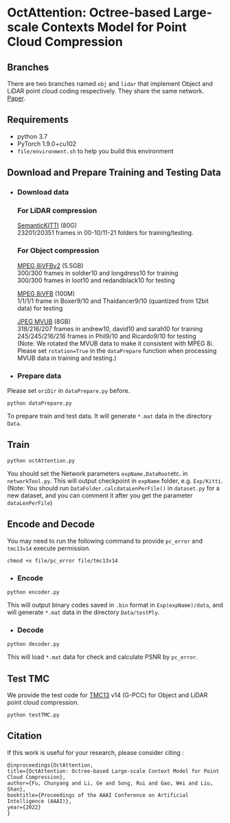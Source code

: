 <!--
 * @Author: fuchy@stu.pku.edu.cn
 * @Date: 2021-09-18 18:33:55
 * @LastEditTime: 2021-12-14 20:09:55
 * @LastEditors: FCY
 * @Description: README
 * @FilePath: /compression/README.md
-->
# OctAttention: Octree-based Large-scale Contexts Model for Point Cloud Compression

## Branches

There are two branches named `obj` and `lidar` that implement Object and LiDAR point cloud coding respectively. They share the same network. [Paper](http://arxiv.org/abs/2202.06028).

## Requirements
- python 3.7
- PyTorch 1.9.0+cu102
- `file/environment.sh` to help you build this environment

## Download and Prepare Training and Testing Data
- ### Download data
    ### For LiDAR compression
    
    [SemanticKITTI](http://www.semantic-kitti.org/dataset.html) (80G)  
    23201/20351 frames in 00-10/11-21 folders for training/testing. 

    ### For Object compression

    [MPEG 8iVFBv2](http://plenodb.jpeg.org/pc/8ilabs)  (5.5GB)  
    300/300 frames in soldier10 and longdress10 for training  
    300/300 frames in loot10 and redandblack10 for testing
    
    [MPEG 8iVFB](https://disk.pku.edu.cn/#/link/E08699D04D09244C82E50D0C44093F34%20%E6%9C%89%E6%95%88%E6%9C%9F%E9%99%90%EF%BC%9A2025-08-31%2023:59) (100M)  
    1/1/1/1 frame in Boxer9/10 and Thaidancer9/10 (quantized from 12bit data) for testing

    [JPEG MVUB](http://plenodb.jpeg.org/pc/microsoft) (8GB)  
    318/216/207 frames in andrew10, david10 and sarah10 for training  
    245/245/216/216 frames in Phil9/10 and Ricardo9/10 for testing  
    (Note: We rotated the MVUB data to make it consistent with MPEG 8i. Please set `rotation=True` in the `dataPrepare` function when processing MVUB data in training and testing.)

- ### Prepare data
Please set `oriDir` in `dataPrepare.py` before. 
```
python dataPrepare.py
```
To prepare train and test data. It will generate `*.mat` data in the directory `Data`.  
    
## Train
```
python octAttention.py 
```
You should set the Network parameters `expName,DataRoot`etc. in `networkTool.py`.
This will output checkpoint in `expName` folder, e.g. `Exp/Kitti`. (Note: You should run `DataFolder.calcdataLenPerFile()` in `dataset.py` for a new dataset, and you can comment it after you get the parameter `dataLenPerFile`)

## Encode and Decode
You may need to run the following command to provide `pc_error` and `tmc13v14` execute permission.
```
chmod +x file/pc_error file/tmc13v14 
``` 
- ### Encode
```
python encoder.py  
```
This will output binary codes saved in `.bin` format in `Exp(expName)/data`, and will generate `*.mat` data in the directory `Data/testPly`.

- ### Decode
```
python decoder.py 
```
This will load `*.mat` data for check and calculate PSNR by `pc_error`.

## Test TMC
We provide the test code for [TMC13](https://github.com/MPEGGroup/mpeg-pcc-tmc13) v14 (G-PCC) for Object and LiDAR point cloud compression.
```
python testTMC.py
```

## Citation
If this work is useful for your research, please consider citing :

    @inproceedings{OctAttention,
    title={OctAttention: Octree-based Large-scale Context Model for Point Cloud Compression},
    author={Fu, Chunyang and Li, Ge and Song, Rui and Gao, Wei and Liu, Shan},
    booktitle={Proceedings of the AAAI Conference on Artificial Intelligence (AAAI)},
    year={2022}
    }
